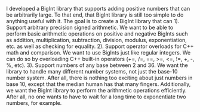 I developed a BigInt library that supports adding positive numbers that can be arbitrarily large. To that end, that BigInt library is still too simple to do anything useful with it.
The goal is to create a BigInt library that can
1). Support arbitrary precision signed arithmetic.
We want to be able to perform basic arithmetic operations on positive and negative BigInts such as addition, multiplication, subtraction, division, modulus, exponentiation, etc. as well as checking for equality.
2). Support operator overloads for C++ math and comparison.
We want to use BigInts just like regular integers. We can do so by overloading C++ built-in operators (+=, /=, ==, >=, <=, !=, +, -, %, etc).
3). Support numbers of any base between 2 and 36.
We want the library to handle many different number systems, not just the base-10 number system. After all, there is nothing too exciting about just numbers in base 10, except that the median human has that many fingers.
Additionally, we want the BigInt library to perform the arithmetic operations efficiently. After all, no one wants to have to wait for a long time to exponentiate two numbers, for example. 
